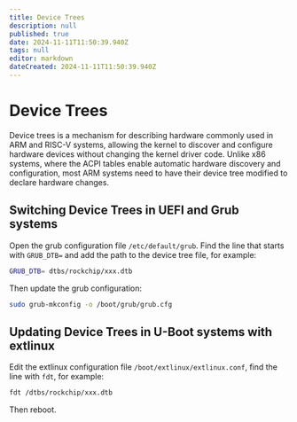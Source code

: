 ```yaml
---
title: Device Trees
description: null
published: true
date: 2024-11-11T11:50:39.940Z
tags: null
editor: markdown
dateCreated: 2024-11-11T11:50:39.940Z
---
```


# Device Trees

Device trees is a mechanism for describing hardware commonly used in ARM and RISC-V systems, allowing the kernel to discover and configure hardware devices without changing the kernel driver code.
Unlike x86 systems, where the ACPI tables enable automatic hardware discovery and configuration, most ARM systems need to have their device tree modified to declare hardware changes.

## Switching Device Trees in UEFI and Grub systems

Open the grub configuration file `/etc/default/grub`.
Find the line that starts with `GRUB_DTB=` and add the path to the device tree file, for example:

```bash
GRUB_DTB= dtbs/rockchip/xxx.dtb
```

Then update the grub configuration:

```bash
sudo grub-mkconfig -o /boot/grub/grub.cfg
```

## Updating Device Trees in U-Boot systems with extlinux

Edit the extlinux configuration file `/boot/extlinux/extlinux.conf`, find the line with `fdt`, for example:

```bash
fdt /dtbs/rockchip/xxx.dtb
```

Then reboot.
